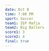```yaml
---
date: Oct 8
time: 7:00 PM
sport: Soccer
team1: IEP Mafia
team2: Big Ballers
score1: 3
score2: 4
final: true
---
```

